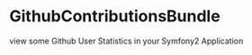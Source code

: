 GithubContributionsBundle
=========================

view some Github User Statistics in your Symfony2 Application
